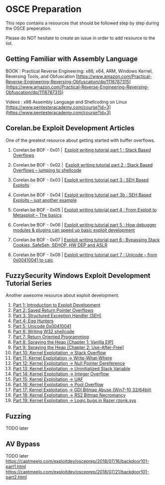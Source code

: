 # OSCE Preparation
This repo contains a resources that should be followed step by step during the OSCE preperation.

Please do NOT hesitate to create an issue in order to add resource to the list. 

## Getting Familiar with Assembly Language

BOOK : Practical Reverse Engineering: x86, x64, ARM, Windows Kernel, Reversing Tools, and Obfuscation
[https://www.amazon.com/Practical-Reverse-Engineering-Reversing-Obfuscation/dp/1118787315](https://www.amazon.com/Practical-Reverse-Engineering-Reversing-Obfuscation/dp/1118787315)

Videos : x86 Assembly Language and Shellcoding on Linux
[https://www.pentesteracademy.com/course?id=3](https://www.pentesteracademy.com/course?id=3)

## Corelan.be Exploit Development Articles

One of the greatest resource about getting started with buffer overflows.

1. Corelan.be BOF - 0x01 | 
[Exploit writing tutorial part 1 : Stack Based Overflows](https://www.corelan.be/index.php/2009/07/19/exploit-writing-tutorial-part-1-stack-based-overflows/)

1. Corelan.be BOF - 0x02 | 
[Exploit writing tutorial part 2 : Stack Based Overflows – jumping to shellcode](https://www.corelan.be/index.php/2009/07/23/writing-buffer-overflow-exploits-a-quick-and-basic-tutorial-part-2/)

3. Corelan.be BOF - 0x03 | 
[Exploit writing tutorial part 3 : SEH Based Exploits](https://www.corelan.be/index.php/2009/07/25/writing-buffer-overflow-exploits-a-quick-and-basic-tutorial-part-3-seh/)

4. Corelan.be BOF - 0x04 | [Exploit writing tutorial part 3b : SEH Based Exploits – just another example](https://www.corelan.be/index.php/2009/07/28/seh-based-exploit-writing-tutorial-continued-just-another-example-part-3b/)


5. Corelan.be BOF - 0x05 | [Exploit writing tutorial part 4 : From Exploit to Metasploit – The basics](https://www.corelan.be/index.php/2009/08/12/exploit-writing-tutorials-part-4-from-exploit-to-metasploit-the-basics/)

6. Corelan.be BOF - 0x06 | [Exploit writing tutorial part 5 : How debugger modules & plugins can speed up basic exploit development](https://www.corelan.be/index.php/2009/09/05/exploit-writing-tutorial-part-5-how-debugger-modules-plugins-can-speed-up-basic-exploit-development/)

7. Corelan.be BOF - 0x07 | [Exploit writing tutorial part 6 : Bypassing Stack Cookies, SafeSeh, SEHOP, HW DEP and ASLR](https://www.corelan.be/index.php/2009/09/21/exploit-writing-tutorial-part-6-bypassing-stack-cookies-safeseh-hw-dep-and-aslr/)

8. Corelan.be BOF - 0x08 | [Exploit writing tutorial part 7 : Unicode – from 0x00410041 to calc](https://www.corelan.be/index.php/2009/11/06/exploit-writing-tutorial-part-7-unicode-from-0x00410041-to-calc/)


## FuzzySecurity Windows Exploit Development Tutorial Series

Another awesome resource about exploit development.

1. [Part 1: Introduction to Exploit Development ](https://www.fuzzysecurity.com/tutorials/expDev/1.html)
2. [Part 2: Saved Return Pointer Overflows](https://www.fuzzysecurity.com/tutorials/expDev/2.html)
3. [Part 3: Structured Exception Handler (SEH)](https://www.fuzzysecurity.com/tutorials/expDev/3.html)
4. [Part 4: Egg Hunters](https://www.fuzzysecurity.com/tutorials/expDev/4.html)
5. [Part 5: Unicode 0x00410041](https://www.fuzzysecurity.com/tutorials/expDev/5.html)
6. [Part 6: Writing W32 shellcode](https://www.fuzzysecurity.com/tutorials/expDev/6.html)
7. [Part 7: Return Oriented Programming](https://www.fuzzysecurity.com/tutorials/expDev/7.html)
8. [Part 8: Spraying the Heap [Chapter 1: Vanilla EIP]](https://www.fuzzysecurity.com/tutorials/expDev/8.html)
9. [Part 9: Spraying the Heap [Chapter 2: Use-After-Free]](https://www.fuzzysecurity.com/tutorials/expDev/11.html)
10. [Part 10: Kernel Exploitation -> Stack Overflow](https://www.fuzzysecurity.com/tutorials/expDev/14.html)
11. [Part 11: Kernel Exploitation -> Write-What-Where](https://www.fuzzysecurity.com/tutorials/expDev/15.html)
12. [Part 12: Kernel Exploitation -> Null Pointer Dereference](https://www.fuzzysecurity.com/tutorials/expDev/16.html)
13. [Part 13: Kernel Exploitation -> Uninitialized Stack Variable](https://www.fuzzysecurity.com/tutorials/expDev/17.html)
14. [Part 14: Kernel Exploitation -> Integer Overflow](https://www.fuzzysecurity.com/tutorials/expDev/18.html)
15. [Part 15: Kernel Exploitation -> UAF](https://www.fuzzysecurity.com/tutorials/expDev/19.html)
16. [Part 16: Kernel Exploitation -> Pool Overflow](https://www.fuzzysecurity.com/tutorials/expDev/20.html)
17. [Part 17: Kernel Exploitation -> GDI Bitmap Abuse (Win7-10 32/64bit)](https://www.fuzzysecurity.com/tutorials/expDev/21.html)
18. [Part 18: Kernel Exploitation -> RS2 Bitmap Necromancy](https://www.fuzzysecurity.com/tutorials/expDev/22.html)
19. [Part 19: Kernel Exploitation -> Logic bugs in Razer rzpnk.sys](https://www.fuzzysecurity.com/tutorials/expDev/23.html)

## Fuzzing

TODO later

## AV Bypass

TODO later
https://captmeelo.com/exploitdev/osceprep/2018/07/16/backdoor101-part1.html
https://captmeelo.com/exploitdev/osceprep/2018/07/21/backdoor101-part2.html
